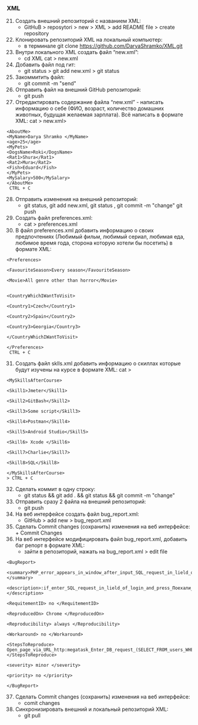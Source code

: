 ### XML
 21. Создать внешний репозиторий c названием XML:
     + GitHuB > reposytori > new > XML > add README file > create repository
 22. Клонировать репозиторий XML на локальный компьютер:
     + в терминале git clone https://github.com/DaryaShramko/XML.git
 23. Внутри локального XML создать файл “new.xml”:
     + cd XML cat > new.xml
 24. Добавить файл под гит:
     + git status  >  git add new.xml > git status  
 25. Закоммитить файл:
     + git commit -m "send"  
 26. Отправить файл на внешний GitHub репозиторий:
      + git push
 27. Отредактировать содержание файла “new.xml” - написать информацию о себе (ФИО, возраст, количество домашних животных, будущая желаемая зарплата). Всё написать в формате XML: cat > new.xml>
 ````
 <AboutMe>
 <MyName>Darya Shramko </MyName>
 <age>25</age>
 <MyPets>
 <DogsName>Roki</DogsName>
 <Rat1>Shura</Rat1>
 <Rat2>Mura</Rat2>
 <Fish>Eduard</Fish>
 </MyPets>
 <MySalary>500</MySalary>
</AboutMe>
  CTRL + C
  `````
 28. Отправить изменения на внешний репозиторий:
      + git status, git add new.xml, git status , git commit -m "change" git push 
 29. Создать файл preferences.xml:
     + cat > preferences.xml
 30. В файл preferences.xml добавить информацию о своих предпочтениях (Любимый фильм, любимый сериал, любимая еда, любимое время года, сторона которую хотели бы посетить) в формате XML:

````
<Preferences>

<FavouriteSeason>Every season</FavouriteSeason>

<Movie>All genre other than horror</Movie>


<CountryWhichIWantToVisit>

<Country1>Czech</Country1>

<Country2>Spain</Country2>

<Country3>Georgia</Country3>

</CountryWhichIWantToVisit>

</Preferences> 
 CTRL + C
 ````
 31. Создать файл sklls.xml добавить информацию о скиллах которые будут изучены на курсе в формате XML:
  cat > 
````
<MySkillsAfterCourse>

<Skill1>Jmeter</Skill1>

<Skill2>GitBash</Skill2>

<Skill3>Some script</Skill3>

<Skill4>Postman</Skill4>

<Skill5>Android Studio</Skill5>

<Skill6> Xcode </Skill6>

<Skill7>Charlie</Skill7>

<Skill8>SQL</Skill8>

</MySkillsAfterCourse> 
> CTRL + C
````

 32. Сделать коммит в одну строку:
     + git status && git add . && git status && git commit -m "change" 
 33. Отправить сразу 2 файла на внешний репозиторий:
     + git push
 34. На веб интерфейсе создать файл bug_report.xml:
     + GitHub > add new > bug_report.xml
 35. Сделать Commit changes (сохранить) изменения на веб интерфейсе:
    + Commit Changes 
 36. На веб интерфейсе модифицировать файл bug_report.xml, добавить баг репорт в формате XML:
     + зайти в репозиторий, нажать на bug_report.xml > edit file 
````
<BugReport>

<summary>PHP_error_appears_in_window_after_input_SQL_request_in_lield_of_login </summary>

<description>:if_enter_SQL_request_in_lield_of_login_and_press_Поехали_button_PHP_error </description>

<RequitementID> no </RequitementID>

<ReproducedOn> Chrome </ReproducedOn>

<Reproducibility> always </Reproducibility>

<Workaround> no </Workaround>

<StepsToReproduce> Open_page_via_URL_http:megatask_Enter_DB_request_(SELECT_FROM_users_WHERE_u_ul_LIKE_in_field_Enter_correct_password__in_field_Press_Поехали_button </StepsToReproduce>

<severity> minor </severity>

<priority> no </priority>

</BugReport>
````

 37. Сделать Commit changes (сохранить) изменения на веб интерфейсе:
     + comit changes
 38. Синхронизировать внешний и локальный репозиторий XML:
     + git pull
